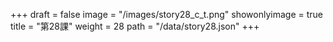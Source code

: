 +++
draft = false 
image = "/images/story28_c_t.png" 
showonlyimage = true 
title = "第28課" 
weight = 28 
path = "/data/story28.json" 
+++
